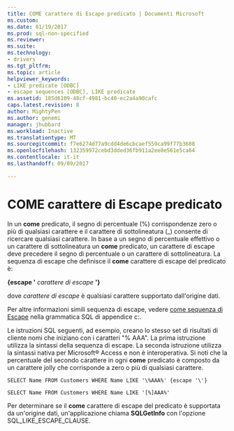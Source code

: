 ```yaml
---
title: COME carattere di Escape predicato | Documenti Microsoft
ms.custom: 
ms.date: 01/19/2017
ms.prod: sql-non-specified
ms.reviewer: 
ms.suite: 
ms.technology:
- drivers
ms.tgt_pltfrm: 
ms.topic: article
helpviewer_keywords:
- LIKE predicate [ODBC]
- escape sequences [ODBC], LIKE predicate
ms.assetid: 185d6109-48cf-4981-bc40-ec2a4a90cafc
caps.latest.revision: 8
author: MightyPen
ms.author: genemi
manager: jhubbard
ms.workload: Inactive
ms.translationtype: MT
ms.sourcegitcommit: f7e6274d77a9cdd4de6cbcaef559ca99f77b3608
ms.openlocfilehash: 132359972cebd3dded36fb911a2ee8e561e5ca64
ms.contentlocale: it-it
ms.lasthandoff: 09/09/2017

---
```

# <a name="like-predicate-escape-character"></a>COME carattere di Escape predicato
In un **come** predicato, il segno di percentuale (%) corrispondenze zero o più di qualsiasi carattere e il carattere di sottolineatura (_) consente di ricercare qualsiasi carattere. In base a un segno di percentuale effettivo o un carattere di sottolineatura un **come** predicato, un carattere di escape deve precedere il segno di percentuale o un carattere di sottolineatura. La sequenza di escape che definisce il **come** carattere di escape del predicato è:  
  
 **{escape '** *carattere di escape* **'}**  
  
 dove *carattere di escape* è qualsiasi carattere supportato dall'origine dati.  
  
 Per altre informazioni simili sequenza di escape, vedere [come sequenza di Escape](../../../odbc/reference/appendixes/like-escape-sequence.md) nella grammatica SQL di appendice c:.  
  
 Le istruzioni SQL seguenti, ad esempio, creano lo stesso set di risultati di cliente nomi che iniziano con i caratteri "% AAA". La prima istruzione utilizza la sintassi della sequenza di escape. La seconda istruzione utilizza la sintassi nativa per Microsoft® Access e non è interoperativa. Si noti che la percentuale del secondo carattere in ogni **come** predicato è composto da un carattere jolly che corrisponde a zero o più di qualsiasi carattere.  
  
```  
SELECT Name FROM Customers WHERE Name LIKE '\%AAA%' {escape '\'}  
  
SELECT Name FROM Customers WHERE Name LIKE '[%]AAA%'  
```  
  
 Per determinare se il **come** carattere di escape del predicato è supportata da un'origine dati, un'applicazione chiama **SQLGetInfo** con l'opzione SQL_LIKE_ESCAPE_CLAUSE.

